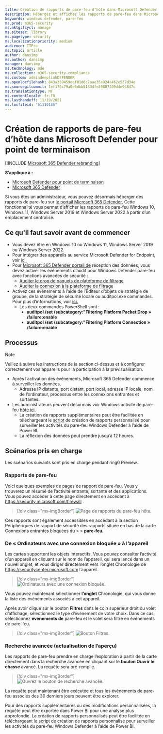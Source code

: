 ```yaml
---
title: Création de rapports de pare-feu d’hôte dans Microsoft Defender pour point de terminaison
description: Hébergez et affichez les rapports de pare-feu dans Microsoft 365 Defender portail.
keywords: windows defender, pare-feu
ms.prod: m365-security
ms.mktglfcycl: manage
ms.sitesec: library
ms.pagetype: security
ms.localizationpriority: medium
audience: ITPro
ms.topic: article
author: dansimp
ms.author: dansimp
manager: dansimp
ms.technology: mde
ms.collection: m365-security-compliance
ms.custom: admindeeplinkDEFENDER
ms.openlocfilehash: 843a359459eef01d6c7aae35e924a462e537d34e
ms.sourcegitcommit: 1ef176c79a0e6dbb51834fe30807409d4e94847c
ms.translationtype: MT
ms.contentlocale: fr-FR
ms.lasthandoff: 11/19/2021
ms.locfileid: "61110186"
---
```

# <a name="host-firewall-reporting-in-microsoft-defender-for-endpoint"></a>Création de rapports de pare-feu d’hôte dans Microsoft Defender pour point de terminaison

[!INCLUDE [Microsoft 365 Defender rebranding](../../includes/microsoft-defender.md)]

**S’applique à :**

- [Microsoft Defender pour point de terminaison](https://go.microsoft.com/fwlink/p/?linkid=2154037)
- [Microsoft 365 Defender](https://go.microsoft.com/fwlink/?linkid=2118804)

Si vous êtes un administrateur, vous pouvez désormais héberger des rapports de pare-feu sur [le portail Microsoft 365 Defender.](https://security.microsoft.com) Cette fonctionnalité vous permet d’afficher les rapports de pare-feu Windows 10, Windows 11, Windows Server 2019 et Windows Server 2022 à partir d’un emplacement centralisé.

## <a name="what-do-you-need-to-know-before-you-begin"></a>Ce qu'il faut savoir avant de commencer

- Vous devez être en Windows 10 ou Windows 11, Windows Server 2019 ou Windows Server 2022.
- Pour intégrer des appareils au service Microsoft Defender for Endpoint, voir [ici.](onboard-configure.md)
- Pour <a href="https://go.microsoft.com/fwlink/p/?linkid=2077139" target="_blank">Microsoft 365 Defender portail de</a> réception des données, vous devez activer les événements d’audit pour Windows Defender pare-feu avec fonctions avancées de sécurité : 
  - [Auditer le drop de paquets de plateforme de filtrage](/windows/security/threat-protection/auditing/audit-filtering-platform-packet-drop)
  - [Auditer la connexion à la plateforme de filtrage](/windows/security/threat-protection/auditing/audit-filtering-platform-connection)
- Activez ces événements à l’aide de l’Éditeur d’objets de stratégie de groupe, de la stratégie de sécurité locale ou auditpol.exe commandes. Pour plus d’informations, voir [ici.](/windows/win32/fwp/auditing-and-logging)
  - Les deux commandes PowerShell sont :
    - **auditpol /set /subcategory:"Filtering Platform Packet Drop » /failure:enable**
    - **auditpol /set /subcategory:"Filtering Platform Connection » /failure:enable**

## <a name="the-process"></a>Processus

> [!NOTE]
> Veillez à suivre les instructions de la section ci-dessus et à configurer correctement vos appareils pour la participation à la prévisualisation.

- Après l’activation des événements, Microsoft 365 Defender commence à surveiller les données.
  - Adresse IP distante, port distant, port local, adresse IP locale, nom de l’ordinateur, processus entre les connexions entrantes et sortantes.
- Les administrateurs peuvent désormais voir Windows activité de pare-feu [hôte ici.](https://security.microsoft.com/firewall)
  - La création de rapports supplémentaires peut être facilitée en téléchargeant le [script](https://github.com/microsoft/MDATP-PowerBI-Templates/tree/master/Firewall) de création de rapports personnalisé pour surveiller les activités du pare-feu Windows Defender à l’aide de Power BI.
  - La réflexion des données peut prendre jusqu’à 12 heures.

## <a name="supported-scenarios"></a>Scénarios pris en charge

Les scénarios suivants sont pris en charge pendant ring0 Preview.

### <a name="firewall-reporting"></a>Rapports de pare-feu

Voici quelques exemples de pages de rapport de pare-feu. Vous y trouverez un résumé de l’activité entrante, sortante et des applications. Vous pouvez accéder à cette page directement en accédant à <https://security.microsoft.com/firewall> .

> [!div class="mx-imgBorder"]
> ![Page de rapports du pare-feu hôte.](\images\host-firewall-reporting-page.png)

Ces rapports sont également accessibles en accédant à la section Périphériques de rapport de sécurité des rapports située en bas de la carte Connexions entrantes bloquées du  >    >   **pare-feu.**

### <a name="from-computers-with-a-blocked-connection-to-device"></a>De « Ordinateurs avec une connexion bloquée » à l’appareil

Les cartes supportent les objets interactifs. Vous pouvez consulter l’activité d’un appareil en cliquant sur le nom de l’appareil, qui sera lancé dans un nouvel onglet, et vous diriger directement vers l’onglet Chronologie de <https://securitycenter.microsoft.com> l’appareil. 

> [!div class="mx-imgBorder"]
> ![Ordinateurs avec une connexion bloquée.](\images\firewall-reporting-blocked-connection.png)

Vous pouvez maintenant sélectionner **l’onglet** Chronologie, qui vous donne la liste des événements associés à cet appareil.

Après avoir cliqué sur le bouton **Filtres** dans le coin supérieur droit du volet d’affichage, sélectionnez le type d’événement de votre choix. Dans ce cas, sélectionnez **événements de** pare-feu et le volet sera filtré en événements de pare-feu.

> [!div class="mx-imgBorder"]
> ![Bouton Filtres.](\images\firewall-reporting-filters-button.png)

### <a name="drill-into-advanced-hunting-preview-refresh"></a>Recherche avancée (actualisation de l’aperçu)

Les rapports de pare-feu  prendre en charge l’exploration à partir de la carte directement dans la recherche avancée en cliquant sur le **bouton Ouvrir le chasse** avancé. La requête sera pré-remplie.

> [!div class="mx-imgBorder"]
> ![Ouvrez le bouton de recherche avancée.](\images\firewall-reporting-advanced-hunting.png)

La requête peut maintenant être exécutée et tous les événements de pare-feu associés des 30 derniers jours peuvent être explorer.

Pour des rapports supplémentaires ou des modifications personnalisées, la requête peut être exportée dans Power BI pour une analyse plus approfondie. La création de rapports personnalisés peut être facilitée en téléchargeant le [script](https://github.com/microsoft/MDATP-PowerBI-Templates/tree/master/Firewall) de création de rapports personnalisé pour surveiller les activités du pare-feu Windows Defender à l’aide de Power BI.
